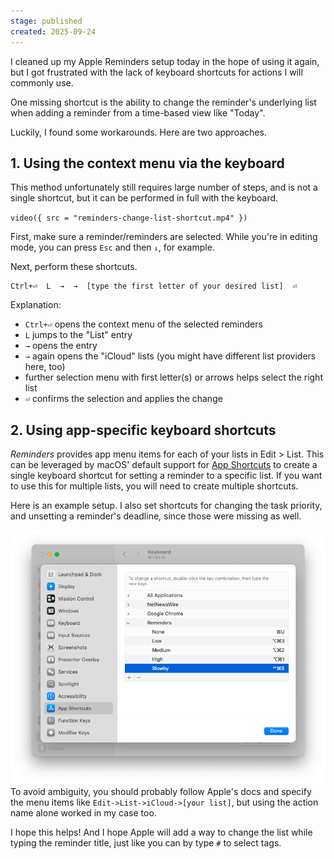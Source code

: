 ```yaml
---
stage: published
created: 2025-09-24
---
```


I cleaned up my Apple Reminders setup today in the hope of using it again, but I got frustrated with the lack of keyboard shortcuts for actions I will commonly use.

One missing shortcut is the ability to change the reminder's underlying list when adding a reminder from a time-based view like "Today".

Luckily, I found some workarounds. Here are two approaches.

## 1. Using the context menu via the keyboard

This method unfortunately still requires large number of steps, and is not a single shortcut, but it can be performed in full with the keyboard.

`video({ src = "reminders-change-list-shortcut.mp4" })`

First, make sure a reminder/reminders are selected. While you're in editing mode, you can press `Esc` and then `↓`, for example.

Next, perform these shortcuts.

```
Ctrl+⏎  L  →  →  [type the first letter of your desired list]  ⏎
```

Explanation:
- `Ctrl+⏎` opens the context menu of the selected reminders
- `L` jumps to the "List" entry
- `→` opens the entry
- `→` again opens the "iCloud" lists (you might have different list providers here, too)
- further selection menu with first letter(s) or arrows helps select the right list
- `⏎` confirms the selection and applies the change

## 2. Using app-specific keyboard shortcuts

*Reminders* provides app menu items for each of your lists in Edit > List. This can be leveraged by macOS' default support for [App Shortcuts](https://support.apple.com/guide/mac-help/create-keyboard-shortcuts-for-apps-mchlp2271/mac) to create a single keyboard shortcut for setting a reminder to a specific list. If you want to use this for multiple lists, you will need to create multiple shortcuts.

Here is an example setup. I also set shortcuts for changing the task priority, and unsetting a reminder's deadline, since those were missing as well.

![](reminders-app-shortcuts.png)
To avoid ambiguity, you should probably follow Apple's docs and specify the menu items like `Edit->List->iCloud->[your list]`, but using the action name alone worked in my case too.

I hope this helps! And I hope Apple will add a way to change the list while typing the reminder title, just like you can by type `#` to select tags.